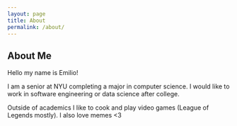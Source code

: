 ```yaml
---
layout: page
title: About
permalink: /about/
---
```


## About Me
<p> Hello my name is Emilio! </p>

<p>I am a senior at NYU completing a major in computer science. I would like to work in software engineering or data science after college. </p> 

<p>Outside of academics I like to cook and play video games (League of Legends mostly). I also love memes <3 </p>
